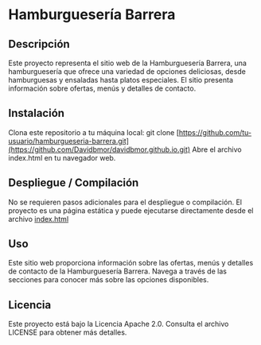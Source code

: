 
# Hamburguesería Barrera 

## Descripción
Este proyecto representa el sitio web de la Hamburguesería Barrera, una hamburguesería que ofrece una variedad de opciones deliciosas, desde hamburguesas y ensaladas hasta platos especiales. El sitio presenta información sobre ofertas, menús y detalles de contacto.

## Instalación
Clona este repositorio a tu máquina local:
git clone [https://github.com/tu-usuario/hamburgueseria-barrera.git](https://github.com/Davidbmor/davidbmor.github.io.git)
Abre el archivo index.html en tu navegador web.

## Despliegue / Compilación
No se requieren pasos adicionales para el despliegue o compilación. El proyecto es una página estática y puede ejecutarse directamente desde el archivo [index.html](Davidbmor/davidbmor.github.io/index.html)

## Uso
Este sitio web proporciona información sobre las ofertas, menús y detalles de contacto de la Hamburguesería Barrera. Navega a través de las secciones para conocer más sobre las opciones disponibles.


## Licencia
Este proyecto está bajo la Licencia Apache 2.0. Consulta el archivo LICENSE para obtener más detalles.
